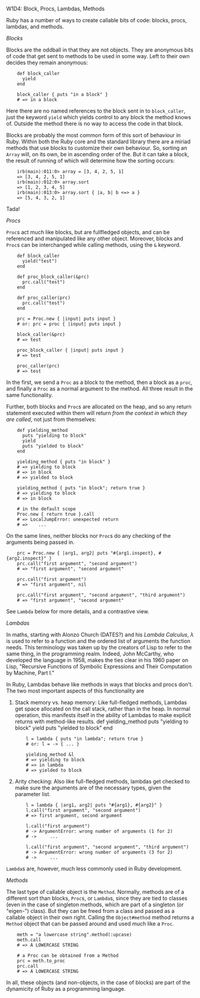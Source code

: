 W1D4: Block, Procs, Lambdas, Methods

Ruby has a number of ways to create callable bits of code: blocks, procs, lambdas, and methods.


*Blocks*

Blocks are the oddball in that they are not objects. They are anonymous bits of code that get sent to methods to be used in some way. Left to their own decides they remain anonymous:

        def block_caller
          yield
        end

        block_caller { puts "in a block" }
        # => in a block

Here there are no named references to the block sent in to `block_caller`, just the keyword `yield` which yields control to any block the method knows of. Outside the method there is no way to access the code in that block.

Blocks are probably the most common form of this sort of behaviour in Ruby. Within both the Ruby core and the standard library there are a miriad methods that use blocks to customize their own behaviour. So, sorting an `Array` will, on its own, be in ascending order of the. But it can take a block, the result of running of which will determine how the sorting occurs:

        irb(main):011:0> array = [3, 4, 2, 5, 1]
        => [3, 4, 2, 5, 1]
        irb(main):012:0> array.sort
        => [1, 2, 3, 4, 5]
        irb(main):013:0> array.sort { |a, b| b <=> a }
        => [5, 4, 3, 2, 1]

Tada!

*Procs*

`Proc`s act much like blocks, but are fullfledged objects, and can be referenced and manipulated like any other object. Moreover, blocks and `Proc`s can be interchanged while calling methods, using the `&` keyword.

        def block_caller
          yield("test")
        end

        def proc_block_caller(&prc)
          prc.call("test")
        end

        def proc_caller(prc)
          prc.call("test")
        end

        prc = Proc.new { |input| puts input }
        # or: prc = proc { |input| puts input }

        block_caller(&prc)
        # => test

        proc_block_caller { |input| puts input }
        # => test

        proc_caller(prc)
        # => test

In the first, we send a `Proc` as a block to the method, then a block as a `proc`, and finally a `Proc` as a normal argument to the method. All three result in the same functionality.

Further, both blocks and `Proc`s are allocated on the heap, and so any return statement executed within them will return _from the context in which they are called_, not just from themselves:

        def yielding_method
          puts "yielding to block"
          yield
          puts "yielded to block"
        end

        yielding_method { puts "in block" }
        # => yielding to block
        # => in block
        # => yielded to block

        yielding_method { puts "in block"; return true }
        # => yielding to block
        # => in block

        # in the default scope
        Proc.new { return true }.call
        # => LocalJumpError: unexpected return
        # =>    ...


On the same lines, neither blocks nor `Proc`s do any checking of the arguments being passed in.

        prc = Proc.new { |arg1, arg2| puts "#{arg1.inspect}, #{arg2.inspect}" }
        prc.call("first argument", "second argument")
        # => "first argument", "second argument"

        prc.call("first argument")
        # => "first argument", nil

        prc.call("first argument", "second argument", "third argument")
        # => "first argument", "second argument"

See `Lambda` below for more details, and a contrastive view.




*Lambdas*

In maths, starting with Alonzo Church (DATES?) and his _Lambda Calculus_, _λ_ is used to refer to a function and the ordered list of arguments the function needs. This terminology was taken up by the creators of Lisp to refer to the same thing, in the programming realm. Indeed, John McCarthy, who developed the language in 1958, makes the ties clear in his 1960 paper on Lisp, "Recursive Functions of Symbolic Expressions and Their Computation by Machine, Part I."

In Ruby, Lambdas behave like methods in ways that blocks and procs don't. The two most important aspects of this functionality are

1.  Stack memory vs. heap memory: Like full-fledged methods, Lambdas get space allocated on the call stack, rather than in the heap. In normal operation, this manifests itself in the ability of Lambdas to make explicit returns with method-like results.
            def yielding_method
              puts "yielding to block"
              yield
              puts "yielded to block"
            end

            l = lambda { puts "in lambda"; return true }
            # or: l = -> { ... }

            yielding_method &l
            # => yielding to block
            # => in lambda
            # => yielded to block

2.  Arity checking: Also like full-fledged methods, lambdas get checked to make sure the arguments are of the necessary types, given the parameter list.

            l = lambda { |arg1, arg2| puts "#{arg1}, #{arg2}" }
            l.call("first argument", "second argument")
            # => first argument, second argument

            l.call("first argument")
            # -> ArgumentError: wrong number of arguments (1 for 2)
            # ->     ...

            l.call("first argument", "second argument", "third argument")
            # -> ArgumentError: wrong number of arguments (3 for 2)
            # ->     ...

`Lambda`s are, however, much less commonly used in Ruby development.

*Methods*

The last type of callable object is the `Method`. Normally, methods are of a different sort than blocks, `Proc`s, or `Lambda`s, since they are tied to classes (even in the case of singleton methods, which are part of a singleton (or "eigen-") class). But they can be freed from a class and passed as a callable object in their own right. Calling the `Object#method` method returns a `Method` object that can be passed around and used much like a `Proc`.

        meth = "a lowercase string".method(:upcase)
        meth.call
        # => A LOWERCASE STRING

        # a Proc can be obtained from a Method
        prc = meth.to_proc
        prc.call
        # => A LOWERCASE STRING

In all, these objects (and non-objects, in the case of blocks) are part of the dynamicity of Ruby as a programming language.
